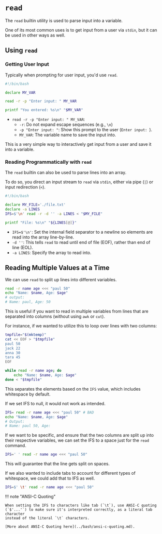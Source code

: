 # `read`

The `read` builtin utility is used to parse input into a variable.  

One of its most common uses is to get input from a user via `stdin`, but it can be
used in other ways as well.  


## Using `read`

### Getting User Input

Typically when prompting for user input, you'd use `read`.  

```bash
#!/bin/bash

declare MY_VAR

read -r -p "Enter input: " MY_VAR

printf "You entered: %s\n" "$MY_VAR"
```

- `read -r -p "Enter input: " MY_VAR`:
    - `-r`: Do not expand escape sequences (e.g., `\n`)
    - `-p "Enter input: "`: Show this prompt to the user (`Enter input: `).  
    - `MY_VAR`: The variable name to save the input into.  

This is a very simple way to interactively get input from a user and save it into a
variable.  

### Reading Programmatically with `read`

The `read` builtin can also be used to parse lines into an array.  

To do so, you direct an input stream to `read` via `stdin`, either via pipe (`|`) or
input redirection (`<`).  
```bash
#!/bin/bash

declare MY_FILE='./file.txt'
declare -a LINES
IFS=$'\n' read -r -d '' -a LINES < "$MY_FILE"

printf "File: %s\n" "${LINES[@]}"
```

- `IFS=$'\n'`: Set the internal field separator to a newline so elements are read
  into the array line-by-line.  
- `-d ''`: This tells `read` to read until end of file (EOF), rather than end of line (EOL).  
- `-a LINES`: Specify the array to read into.  


## Reading Multiple Values at a Time

We can use `read` to split up lines into different variables.  
```bash
read -r name age <<< "paul 50"
echo "Name: $name, Age: $age"
# output: 
# Name: paul, Age: 50
```
This is useful if you want to read in multiple variables from lines that are
separated into columns (without using `awk` or `cut`).  

For instance, if we wanted to utilize this to loop over lines with two columns:
```bash
tmpfile="$(mktemp)"
cat << EOF > "$tmpfile"
paul 50
jack 22
anna 30
tara 45
EOF

while read -r name age; do
    echo "Name: $name, Age: $age"
done < "$tmpfile"
```

This separates the elements based on the `IFS` value, which includes whitespace
by default.  

If we set IFS to null, it would not work as intended.
```bash
IFS= read -r name age <<< "paul 50" # BAD
echo "Name: $name, Age: $age"
# Output:
# Name: paul 50, Age:
```

If we want to be specific, and ensure that the two columns are split up into
their respective variables, we can set the IFS to a space just for the `read`
command.
```bash
IFS=' ' read -r name age <<< "paul 50"
```
This will guarantee that the line gets split on spaces.  

If we also wanted to include tabs to account for different types of whitespace,
we could add that to IFS as well.  
```bash
IFS=$' \t' read -r name age <<< "paul 50"
```

!!! note "ANSI-C Quoting"

    When setting the IFS to characters like tab (`\t`), use ANSI-C quoting
    (`$'...'`) to make sure it's interpreted correctly, as a literal tab character 
    instead of the literal `\t` characters.  

    [More about ANSI-C Quoting here](../bash/ansi-c-quoting.md).  

